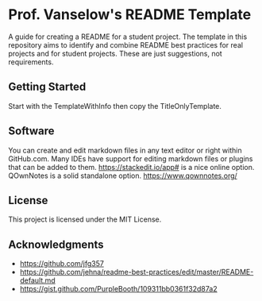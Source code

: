 # Prof. Vanselow's README Template

A guide for creating a README for a student project. The template in this repository aims to identify and combine README best practices for real projects and for student projects. These are just suggestions, not requirements.     

## Getting Started

Start with the TemplateWithInfo then copy the TitleOnlyTemplate.   

## Software

You can create and edit markdown files in any text editor or right within GitHub.com. 
Many IDEs have support for editing markdown files or plugins that can be added to them.
https://stackedit.io/app# is a nice online option.
QOwnNotes is a solid standalone option. https://www.qownnotes.org/

## License

This project is licensed under the MIT License.

## Acknowledgments

* https://github.com/jfg357
* https://github.com/jehna/readme-best-practices/edit/master/README-default.md
* https://gist.github.com/PurpleBooth/109311bb0361f32d87a2
